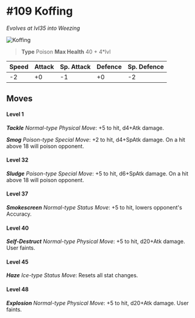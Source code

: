 # #109 Koffing
*Evolves at lvl35 into Weezing*

![Koffing](https://img.pokemondb.net/sprites/home/normal/1x/koffing.png)

> **Type** Poison
> **Max Health** 40 + 4\*lvl

| Speed | Attack | Sp. Attack | Defence | Sp. Defence |
| ----- | ------ | ---------- | ------- | ----------- |
| -2 | +0 | -1 | +0 | -2 |

## Moves
#### Level 1

***Tackle** Normal-type Physical Move*: +5 to hit, d4+Atk damage. 

***Smog** Poison-type Special Move*: +2 to hit, d4+SpAtk damage. On a hit above 18 will poison opponent.
#### Level 32

***Sludge** Poison-type Special Move*: +5 to hit, d6+SpAtk damage. On a hit above 18 will poison opponent.
#### Level 37

***Smokescreen** Normal-type Status Move*: +5 to hit, lowers opponent's Accuracy.
#### Level 40

***Self-Destruct** Normal-type Physical Move*: +5 to hit, d20+Atk damage. User faints.
#### Level 45

***Haze** Ice-type Status Move*: Resets all stat changes.
#### Level 48

***Explosion** Normal-type Physical Move*: +5 to hit, d20+Atk damage. User faints.

